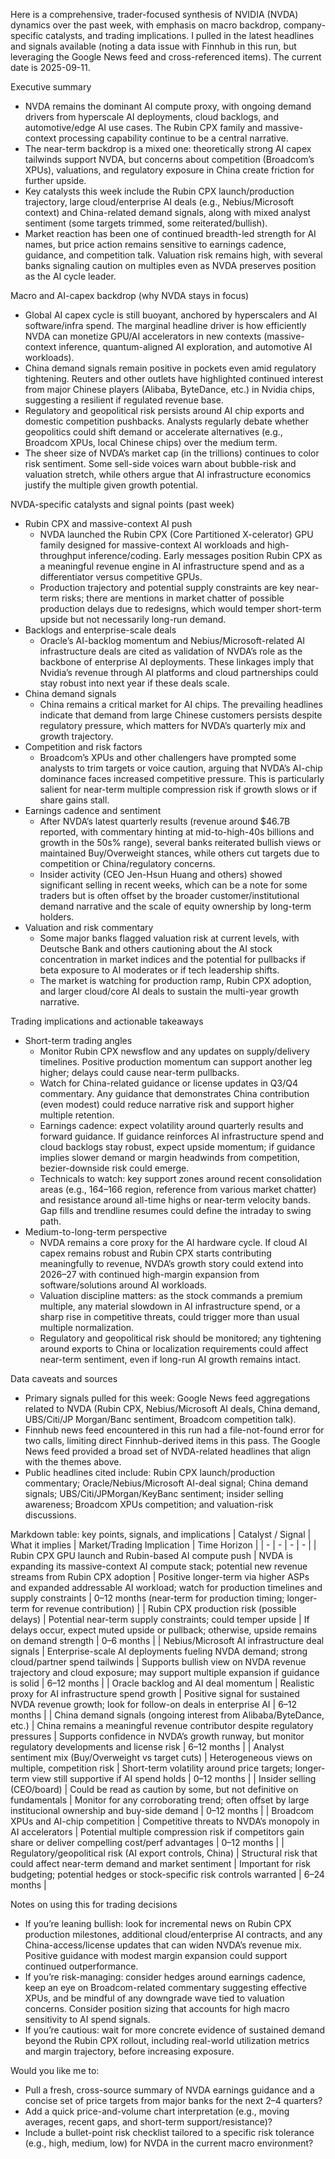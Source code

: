 Here is a comprehensive, trader-focused synthesis of NVIDIA (NVDA) dynamics over the past week, with emphasis on macro backdrop, company-specific catalysts, and trading implications. I pulled in the latest headlines and signals available (noting a data issue with Finnhub in this run, but leveraging the Google News feed and cross-referenced items). The current date is 2025-09-11.

Executive summary
- NVDA remains the dominant AI compute proxy, with ongoing demand drivers from hyperscale AI deployments, cloud backlogs, and automotive/edge AI use cases. The Rubin CPX family and massive-context processing capability continue to be a central narrative.
- The near-term backdrop is a mixed one: theoretically strong AI capex tailwinds support NVDA, but concerns about competition (Broadcom’s XPUs), valuations, and regulatory exposure in China create friction for further upside.
- Key catalysts this week include the Rubin CPX launch/production trajectory, large cloud/enterprise AI deals (e.g., Nebius/Microsoft context) and China-related demand signals, along with mixed analyst sentiment (some targets trimmed, some reiterated/bullish).
- Market reaction has been one of continued breadth-led strength for AI names, but price action remains sensitive to earnings cadence, guidance, and competition talk. Valuation risk remains high, with several banks signaling caution on multiples even as NVDA preserves position as the AI cycle leader.

Macro and AI-capex backdrop (why NVDA stays in focus)
- Global AI capex cycle is still buoyant, anchored by hyperscalers and AI software/infra spend. The marginal headline driver is how efficiently NVDA can monetize GPU/AI accelerators in new contexts (massive-context inference, quantum-aligned AI exploration, and automotive AI workloads).
- China demand signals remain positive in pockets even amid regulatory tightening. Reuters and other outlets have highlighted continued interest from major Chinese players (Alibaba, ByteDance, etc.) in Nvidia chips, suggesting a resilient if regulated revenue base.
- Regulatory and geopolitical risk persists around AI chip exports and domestic competition pushbacks. Analysts regularly debate whether geopolitics could shift demand or accelerate alternatives (e.g., Broadcom XPUs, local Chinese chips) over the medium term.
- The sheer size of NVDA’s market cap (in the trillions) continues to color risk sentiment. Some sell-side voices warn about bubble-risk and valuation stretch, while others argue that AI infrastructure economics justify the multiple given growth potential.

NVDA-specific catalysts and signal points (past week)
- Rubin CPX and massive-context AI push
  - NVDA launched the Rubin CPX (Core Partitioned X-celerator) GPU family designed for massive-context AI workloads and high-throughput inference/coding. Early messages position Rubin CPX as a meaningful revenue engine in AI infrastructure spend and as a differentiator versus competitive GPUs.
  - Production trajectory and potential supply constraints are key near-term risks; there are mentions in market chatter of possible production delays due to redesigns, which would temper short-term upside but not necessarily long-run demand.
- Backlogs and enterprise-scale deals
  - Oracle’s AI-backlog momentum and Nebius/Microsoft-related AI infrastructure deals are cited as validation of NVDA’s role as the backbone of enterprise AI deployments. These linkages imply that Nvidia’s revenue through AI platforms and cloud partnerships could stay robust into next year if these deals scale.
- China demand signals
  - China remains a critical market for AI chips. The prevailing headlines indicate that demand from large Chinese customers persists despite regulatory pressure, which matters for NVDA’s quarterly mix and growth trajectory.
- Competition and risk factors
  - Broadcom’s XPUs and other challengers have prompted some analysts to trim targets or voice caution, arguing that NVDA’s AI-chip dominance faces increased competitive pressure. This is particularly salient for near-term multiple compression risk if growth slows or if share gains stall.
- Earnings cadence and sentiment
  - After NVDA’s latest quarterly results (revenue around $46.7B reported, with commentary hinting at mid-to-high-40s billions and growth in the 50s% range), several banks reiterated bullish views or maintained Buy/Overweight stances, while others cut targets due to competition or China/regulatory concerns.
  - Insider activity (CEO Jen-Hsun Huang and others) showed significant selling in recent weeks, which can be a note for some traders but is often offset by the broader customer/institutional demand narrative and the scale of equity ownership by long-term holders.
- Valuation and risk commentary
  - Some major banks flagged valuation risk at current levels, with Deutsche Bank and others cautioning about the AI stock concentration in market indices and the potential for pullbacks if beta exposure to AI moderates or if tech leadership shifts.
  - The market is watching for production ramp, Rubin CPX adoption, and larger cloud/core AI deals to sustain the multi-year growth narrative.

Trading implications and actionable takeaways
- Short-term trading angles
  - Monitor Rubin CPX newsflow and any updates on supply/delivery timelines. Positive production momentum can support another leg higher; delays could cause near-term pullbacks.
  - Watch for China-related guidance or license updates in Q3/Q4 commentary. Any guidance that demonstrates China contribution (even modest) could reduce narrative risk and support higher multiple retention.
  - Earnings cadence: expect volatility around quarterly results and forward guidance. If guidance reinforces AI infrastructure spend and cloud backlogs stay robust, expect upside momentum; if guidance implies slower demand or margin headwinds from competition, bezier-downside risk could emerge.
  - Technicals to watch: key support zones around recent consolidation areas (e.g., 164–166 region, reference from various market chatter) and resistance around all-time highs or near-term velocity bands. Gap fills and trendline resumes could define the intraday to swing path.
- Medium-to-long-term perspective
  - NVDA remains a core proxy for the AI hardware cycle. If cloud AI capex remains robust and Rubin CPX starts contributing meaningfully to revenue, NVDA’s growth story could extend into 2026–27 with continued high-margin expansion from software/solutions around AI workloads.
  - Valuation discipline matters: as the stock commands a premium multiple, any material slowdown in AI infrastructure spend, or a sharp rise in competitive threats, could trigger more than usual multiple normalization.
  - Regulatory and geopolitical risk should be monitored; any tightening around exports to China or localization requirements could affect near-term sentiment, even if long-run AI growth remains intact.

Data caveats and sources
- Primary signals pulled for this week: Google News feed aggregations related to NVDA (Rubin CPX, Nebius/Microsoft AI deals, China demand, UBS/Citi/JP Morgan/Banc sentiment, Broadcom competition talk).
- Finnhub news feed encountered in this run had a file-not-found error for two calls, limiting direct Finnhub-derived items in this pass. The Google News feed provided a broad set of NVDA-related headlines that align with the themes above.
- Public headlines cited include: Rubin CPX launch/production commentary; Oracle/Nebius/Microsoft AI-deal signal; China demand signals; UBS/Citi/JPMorgan/KeyBanc sentiment; insider selling awareness; Broadcom XPUs competition; and valuation-risk discussions.

Markdown table: key points, signals, and implications
| Catalyst / Signal | What it implies | Market/Trading Implication | Time Horizon |
| - | - | - | - |
| Rubin CPX GPU launch and Rubin-based AI compute push | NVDA is expanding its massive-context AI compute stack; potential new revenue streams from Rubin CPX adoption | Positive longer-term via higher ASPs and expanded addressable AI workload; watch for production timelines and supply constraints | 0–12 months (near-term for production timing; longer-term for revenue contribution) |
| Rubin CPX production risk (possible delays) | Potential near-term supply constraints; could temper upside | If delays occur, expect muted upside or pullback; otherwise, upside remains on demand strength | 0–6 months |
| Nebius/Microsoft AI infrastructure deal signals | Enterprise-scale AI deployments fueling NVDA demand; strong cloud/partner spend tailwinds | Supports bullish view on NVDA revenue trajectory and cloud exposure; may support multiple expansion if guidance is solid | 6–12 months |
| Oracle backlog and AI deal momentum | Realistic proxy for AI infrastructure spend growth | Positive signal for sustained NVDA revenue growth; look for follow-on deals in enterprise AI | 6–12 months |
| China demand signals (ongoing interest from Alibaba/ByteDance, etc.) | China remains a meaningful revenue contributor despite regulatory pressures | Supports confidence in NVDA’s growth runway, but monitor regulatory developments and license risk | 6–12 months |
| Analyst sentiment mix (Buy/Overweight vs target cuts) | Heterogeneous views on multiple, competition risk | Short-term volatility around price targets; longer-term view still supportive if AI spend holds | 0–12 months |
| Insider selling (CEO/board) | Could be read as caution by some, but not definitive on fundamentals | Monitor for any corroborating trend; often offset by large institucional ownership and buy-side demand | 0–12 months |
| Broadcom XPUs and AI-chip competition | Competitive threats to NVDA’s monopoly in AI accelerators | Potential multiple compression risk if competitors gain share or deliver compelling cost/perf advantages | 0–12 months |
| Regulatory/geopolitical risk (AI export controls, China) | Structural risk that could affect near-term demand and market sentiment | Important for risk budgeting; potential hedges or stock-specific risk controls warranted | 6–24 months |

Notes on using this for trading decisions
- If you’re leaning bullish: look for incremental news on Rubin CPX production milestones, additional cloud/enterprise AI contracts, and any China-access/license updates that can widen NVDA’s revenue mix. Positive guidance with modest margin expansion could support continued outperformance.
- If you’re risk-managing: consider hedges around earnings cadence, keep an eye on Broadcom-related commentary suggesting effective XPUs, and be mindful of any downgrade wave tied to valuation concerns. Consider position sizing that accounts for high macro sensitivity to AI spend signals.
- If you’re cautious: wait for more concrete evidence of sustained demand beyond the Rubin CPX rollout, including real-world utilization metrics and margin trajectory, before increasing exposure.

Would you like me to:
- Pull a fresh, cross-source summary of NVDA earnings guidance and a concise set of price targets from major banks for the next 2–4 quarters?
- Add a quick price-and-volume chart interpretation (e.g., moving averages, recent gaps, and short-term support/resistance)?
- Include a bullet-point risk checklist tailored to a specific risk tolerance (e.g., high, medium, low) for NVDA in the current macro environment?